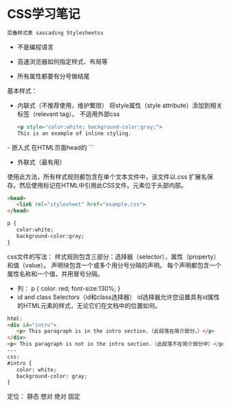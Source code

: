 # CSS学习笔记
```html
层叠样式表 sascading Stylesheetss
```
- 不是编程语言
- 高速浏览器如何指定样式、布局等

- 所有属性都要有分号做结尾

基本样式：
- 内联式（不推荐使用，维护繁琐）
    将style属性（style attribute）添加到相关标签（relevant tag）。
    不适用外部css
    ```html
    <p style="color:white; background-color:gray;">
    This is an example of inline styling. 
</p>
- 嵌入式
在HTML页面head的<style>元素内定义
```html
 <head>
      <style>
      p {
         color:white;
         background-color:gray;
      }
      </style>
   </head>
```

- 外联式（最有用）

使用此方法，所有样式规则都包含在单个文本文件中，该文件以.css 扩展名保存。然后使用<link>标记在HTML中引用此CSS文件。<link>元素位于头部内部。
```html
<head>
   <link rel="stylesheet" href="example.css">
</head>

p {
   color:white;
   background-color:gray;
}

```
css文件的写法：
样式规则包含三部分：选择器（selector），属性（property）和值（value）。
声明块包含一个或多个用分号分隔的声明。 每个声明都包含一个属性名称和一个值，并用冒号分隔。

- 列：
p {
   color: red;
   font-size:130%;
}
- id and class Selectors（id和class选择器）
id选择器允许您设置具有id属性的HTML元素的样式，无论它们在文档中的位置如何。
```html
html:
<div id="intro">
   <p> This paragraph is in the intro section.（此段落在简介部分。）</p>
</div>
<p> This paragraph is not in the intro section.（此段落不在简介部分中）</p>
---
css:
#intro {
   color: white;
   background-color: gray;
}
```

定位：
静态
想对
绝对
固定
